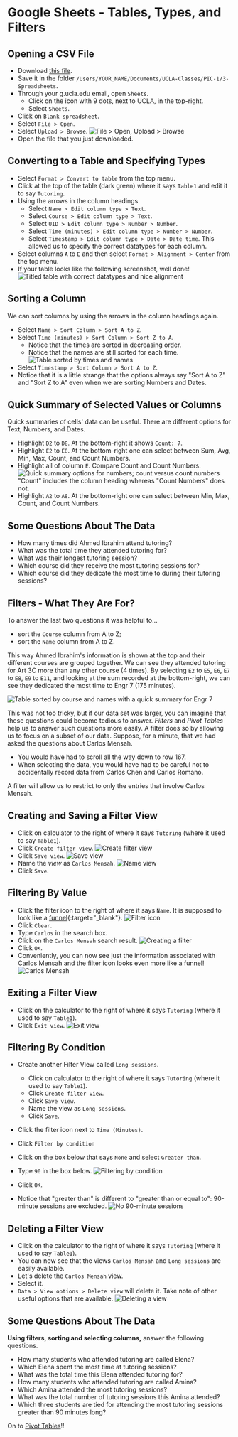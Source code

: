 # Google Sheets - Tables, Types, and Filters




## Opening a CSV File

 - Download [this file](./data/tutoring.csv).
 - Save it in the folder `/Users/YOUR_NAME/Documents/UCLA-Classes/PIC-1/3-Spreadsheets`.
 - Through your g.ucla.edu email, open `Sheets`.
   - Click on the icon with 9 dots, next to UCLA, in the top-right.
   - Select `Sheets`.
 - Click on `Blank spreadsheet`.
 - Select `File > Open`.
 - Select `Upload > Browse`.
   ![File > Open, Upload > Browse](./sheets-screenshots/01.png)
 - Open the file that you just downloaded.




## Converting to a Table and Specifying Types

 - Select `Format > Convert to table` from the top menu.
 - Click at the top of the table (dark green)
   where it says `Table1` and edit it to say `Tutoring`.
 - Using the arrows in the column headings.
   - Select `Name > Edit column type > Text`.
   - Select `Course > Edit column type > Text`.
   - Select `UID > Edit column type > Number > Number`.
   - Select `Time (minutes) > Edit column type > Number > Number`.
   - Select `Timestamp > Edit column type > Date > Date time`.
   This allowed us to specify the correct datatypes for each column.
 - Select columns `A` to `E` and then
   select `Format > Alignment > Center` from the top menu.
 - If your table looks like the following screenshot, well done!
   ![Titled table with correct datatypes and nice alignment](./sheets-screenshots/02.png)




## Sorting a Column

We can sort columns by
using the arrows in the column headings again.

 - Select `Name > Sort Column > Sort A to Z`.
 - Select `Time (minutes) > Sort Column > Sort Z to A`.
    - Notice that the times are sorted in decreasing order.
    - Notice that the names are still sorted for each time.
   ![Table sorted by times and names](./sheets-screenshots/03.png)
 - Select `Timestamp > Sort Column > Sort A to Z`.
 - Notice that it is a little strange that the options always say
   "Sort A to Z" and "Sort Z to A" even when we are sorting
   Numbers and Dates.




## Quick Summary of Selected Values or Columns

Quick summaries of cells' data can be useful.
There are different options for Text, Numbers, and Dates.

 - Highlight `D2` to `D8`.
   At the bottom-right it shows `Count: 7`.
 - Highlight `E2` to `E8`.
   At the bottom-right one can select between Sum, Avg, Min, Max, Count, and Count Numbers.
 - Highlight all of column `E`.
   Compare Count and Count Numbers.
   ![Quick summary options for numbers; count versus count numbers](./sheets-screenshots/04.png)
   "Count" includes the column heading whereas "Count Numbers" does not.
 - Highlight `A2` to `A8`.
   At the bottom-right one can select between Min, Max, Count, and Count Numbers.




## Some Questions About The Data

 - How many times did Ahmed Ibrahim attend tutoring?
 - What was the total time they attended tutoring for?
 - What was their longest tutoring session?
 - Which course did they receive the most tutoring sessions for?
 - Which course did they dedicate the most time to during their tutoring sessions?




## Filters - What They Are For?

To answer the last two questions it was helpful to...
 - sort the `Course` column from A to Z;
 - sort the `Name` column from A to Z.

This way Ahmed Ibrahim's information is shown at the top
and their different courses are grouped together.
We can see they attended tutoring for Art 3C
more than any other course (4 times).
By selecting `E2` to `E5`, `E6`, `E7` to `E8`, `E9` to `E11`,
and looking at the sum recorded at the bottom-right,
we can see they dedicated the most time to Engr 7
(175 minutes).

![Table sorted by course and names with a quick summary for Engr 7](./sheets-screenshots/05.png)

This was not too tricky,
but if our data set was larger,
you can imagine that these questions
could become tedious to answer.
*Filters* and *Pivot Tables* help us
to answer such questions more easily.
A filter does so
by allowing us to focus
on a subset of our data.
Suppose, for a minute,
that we had asked the questions
about Carlos Mensah.
 - You would have had
   to scroll all the way down to row 167.
 - When selecting the data,
   you would have had to be careful
   not to accidentally record data from
   Carlos Chen and Carlos Romano.

A filter will allow us to restrict to only
the entries that involve Carlos Mensah.




## Creating and Saving a Filter View

 - Click on calculator to the right of where it says `Tutoring`
   (where it used to say `Table1`).
 - Click `Create filter view`.
   ![Create filter view](./sheets-screenshots/06.png)
 - Click `Save view`.
   ![Save view](./sheets-screenshots/07.png)
 - Name the *view* as `Carlos Mensah`.
   ![Name view](./sheets-screenshots/08.png)
 - Click `Save`.




## Filtering By Value

 - Click the filter icon to the right of where it says `Name`.
   It is supposed to look like a [funnel](https://en.wikipedia.org/wiki/Funnel#/media/File:Kitchen_Funnel.jpg){:target="_blank"}.
   ![Filter icon](./sheets-screenshots/09.png)
 - Click `Clear`.
 - Type `Carlos` in the search box.
 - Click on the `Carlos Mensah` search result.
   ![Creating a filter](./sheets-screenshots/10.png)
 - Click `OK`.
 - Conveniently, you can now see just the information associated with Carlos Mensah
   and the filter icon looks even more like a funnel!
   ![Carlos Mensah](./sheets-screenshots/11.png)



## Exiting a Filter View

 - Click on the calculator to the right of where it says `Tutoring`
   (where it used to say `Table1`).
 - Click `Exit view`.
   ![Exit view](./sheets-screenshots/12.png)




## Filtering By Condition

 - Create another Filter View called `Long sessions`.
   - Click on calculator to the right of where it says `Tutoring`
     (where it used to say `Table1`).
   - Click `Create filter view`.
   - Click `Save view`.
   - Name the view as `Long sessions`.
   - Click `Save`.

 - Click the filter icon next to `Time (Minutes)`.
 - Click `Filter by condition`
 - Click on the box below that says `None` and select `Greater than`.
 - Type `90` in the box below.
   ![Filtering by condition](./sheets-screenshots/13.png)
 - Click `OK`.
 - Notice that "greater than" is different
   to "greater than or equal to":
   90-minute sessions are excluded.
   ![No 90-minute sessions](./sheets-screenshots/14.png)




## Deleting a Filter View

 - Click on the calculator to the right of where it says `Tutoring`
   (where it used to say `Table1`).
 - You can now see that the views `Carlos Mensah` and `Long sessions`
   are easily available.
 - Let's delete the `Carlos Mensah` view.
 - Select it.
 - `Data > View options > Delete view` will delete it.
   Take note of other useful options that are available.
   ![Deleting a view](./sheets-screenshots/15.png)




## Some Questions About The Data

**Using filters, sorting and selecting columns,**
answer the following questions.

 - How many students who attended tutoring are called Elena?
 - Which Elena spent the most time at tutoring sessions?
 - What was the total time this Elena attended tutoring for?
 - How many students who attended tutoring are called Amina?
 - Which Amina attended the most tutoring sessions?
 - What was the total number of tutoring sessions this Amina attended?
 - Which three students are tied for attending the most tutoring sessions greater than 90 minutes long?




On to [Pivot Tables](3-2-pivot.md)!!